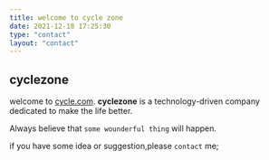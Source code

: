```yaml
---
title: welcome to cycle zone
date: 2021-12-18 17:25:30
type: "contact"
layout: "contact"
---
```


## cyclezone

  welcome to [cycle.com](https://cyclezone.github.io/).
  **cyclezone**  is a technology-driven company dedicated to make the life better.

  Always believe that `some wounderful thing` will happen.

  if you have some idea or suggestion,please `contact` me;
